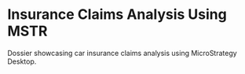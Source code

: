 # Insurance Claims Analysis Using MSTR
Dossier showcasing car insurance claims analysis using MicroStrategy Desktop.
